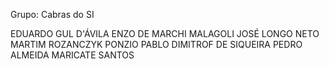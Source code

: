Grupo: Cabras do SI

EDUARDO GUL D'ÁVILA
ENZO DE MARCHI MALAGOLI
JOSÉ LONGO NETO
MARTIM ROZANCZYK PONZIO
PABLO DIMITROF DE SIQUEIRA
PEDRO ALMEIDA MARICATE SANTOS